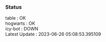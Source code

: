 ### Status


table : OK  
hogwarts : OK  
icy-bot : DOWN  
Latest Update : 2023-06-26 05:08:53.395109

